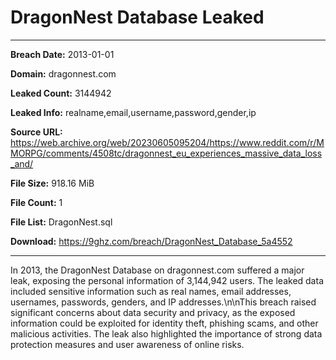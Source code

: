 # DragonNest Database Leaked

------------
**Breach Date:** 2013-01-01

**Domain:** dragonnest.com

**Leaked Count:** 3144942

**Leaked Info:** realname,email,username,password,gender,ip

**Source URL:** https://web.archive.org/web/20230605095204/https://www.reddit.com/r/MMORPG/comments/4508tc/dragonnest_eu_experiences_massive_data_loss_and/

**File Size:** 918.16 MiB

**File Count:** 1

**File List:** DragonNest.sql

**Download:** https://9ghz.com/breach/DragonNest_Database_5a4552

------------
In 2013, the DragonNest Database on dragonnest.com suffered a major leak, exposing the personal information of 3,144,942 users. The leaked data included sensitive information such as real names, email addresses, usernames, passwords, genders, and IP addresses.\n\nThis breach raised significant concerns about data security and privacy, as the exposed information could be exploited for identity theft, phishing scams, and other malicious activities. The leak also highlighted the importance of strong data protection measures and user awareness of online risks.
